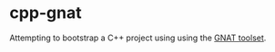 # cpp-gnat

Attempting to bootstrap a C++ project using using the [GNAT toolset](https://www.adacore.com/gnatpro).
